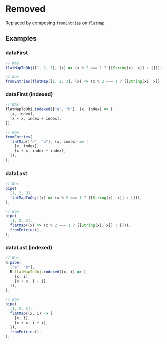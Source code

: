 # Removed

Replaced by composing [`fromEntries`](/docs/#fromEntries) on [`flatMap`](/docs/#flatMap).

## Examples

### dataFirst

```ts
// Was
flatMapToObj([1, 2, 3], (x) => (x % 2 === 1 ? [[String(x), x]] : []));

// Now
fromEntries(flatMap([1, 2, 3], (x) => (x % 2 === 1 ? [[String(x), x]] : [])));
```

### dataFirst (indexed)

```ts
// Was
flatMapToObj.indexed(["a", "b"], (x, index) => [
  [x, index],
  [x + x, index + index],
]);

// Now
fromEntries(
  flatMap(["a", "b"], (x, index) => [
    [x, index],
    [x + x, index + index],
  ]),
);
```

### dataLast

```ts
// Was
pipe(
  [1, 2, 3],
  flatMapToObj((x) => (x % 2 === 1 ? [[String(x), x]] : [])),
);

// Now
pipe(
  [1, 2, 3],
  flatMap((x) => (x % 2 === 1 ? [[String(x), x]] : [])),
  fromEntries(),
);
```

### dataLast (indexed)

```ts
// Was
R.pipe(
  ["a", "b"],
  R.flatMapToObj.indexed((x, i) => [
    [x, i],
    [x + x, i + i],
  ]),
);

// Now
pipe(
  [1, 2, 3],
  flatMap((x, i) => [
    [x, i],
    [x + x, i + i],
  ]),
  fromEntries(),
);
```
